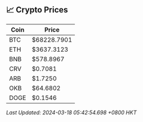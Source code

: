 ## 📈 Crypto Prices

| Coin | Price |
| ---- | ----- |
| BTC | $68228.7901 |
| ETH | $3637.3123 |
| BNB | $578.8967 |
| CRV | $0.7081 |
| ARB | $1.7250 |
| OKB | $64.6802 |
| DOGE | $0.1546 |

_Last Updated: 2024-03-18 05:42:54.698 +0800 HKT_